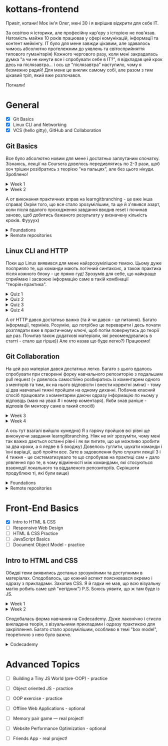 # kottans-frontend
Привіт, котани! Моє ім'я Олег, мені 30 і я вирішив відкрити для себе ІТ. 

За освітою я історики, але професійну кар'єру з історією не пов'язав. Натомість майже 10 років працював у сфері комунікацій, інформації та контент мейкінгу. IТ було для мене завжди цікавим, але здавалось чимось абсолютно протележним до уявлень та світосприйняття типового гуманітарія) Кожного чергового разу, коли мені закрадалась думка "а чи не кинути все і спробувати себе в ІТ?", я відкладав цей крок десь на післязавтра... і ось це "післязавтра" наступило, чому я безмежно радий! Для мене це виклик самому собі, але разом з тим цікавий тріп, який вже розпочався. 

Погнали! 

# General

- [x] Git Basics
- [x] Linux CLI and Networking
- [x] VCS (hello gitty), GitHub and Collaboration

## Git Basics
Все було абсолютно новим для мене і достатньо заплутаним спочатку. Зізнаюсь, лекції на Coursera довелось передивлятись по 2-3 рази, щоб хоч трішки розібратись з теорією "на пальцях", але без цього нікуди. Зроблено!

<details>
<summary>Week 1</summary>
<img src="./folder_General/Week_1_Git.png">
</details>

<details>
<summary>Week 2</summary>
<img src="./folder_General/Week_2_Git.png">
</details>

А от виконання практичних вправ на learngitbranching - це вже інша справа) Окрім того, що все стало зрозумілішим, та ще й з'явився азарт, коли після вдалого проходження завдання вводив reset і починав заново, щоб добитись бажаного результату у визначену кількість кроків. Фуууух)

<details>
<summary>Foundations</summary>
<img src="./folder_General/Foundations.png">
</details>

<details>
<summary>Remote repositories</summary>
<img src="./folder_General/Remote_repositories.png">
</details>

## Linux CLI and HTTP

Поки що Linux виявився для мене найзрозумілішою темою. Цьому дуже посприяло те, що команди мають логічний синтаксис, а також практика після кожного блоку - це прямо гуд! Зрозумів для себе, що найкраще сприймаю і засвоюю інформацію саме в такій комбінації "теорія+практика".

<details>
<summary>Quiz 1</summary>
<img src="./task_linux_cli/Quiz_1.png">
</details>

<details>
<summary>Quiz 2</summary>
<img src="./task_linux_cli/Quiz_2.png"> 
</details>

<details>
<summary>Quiz 3</summary>
<img src="./task_linux_cli/Quiz_3.png">
</details>

<details>
<summary>Quiz 4</summary>
<img src="./task_linux_cli/Quiz_4.png">
</details>

А от HTTP дався достатньо важко (та й чи дався - це питання). Багато інформації, термінів. Розумію, що потрібно це переварити і десь почати розглядати вже в практичному ключі, щоб потім повернутись до теорії ще раз. Почитав також додаткові матеріали, які рекомендувались в статті - стало ще гірше)) Але хто казав що буде легко?) Працюємо!

## Git Collaboration

На цей раз матеріал дався достатньо легко. Багато з цього вдалось спробувати при створенні форку навчального репозиторію з подальшим pull request (+ довелось самостійно розбиратись із коментарем одного з менторів та тим, як на нього відповісти і внести коректні зміни) - тому ці два навчальні тижні пройшли на одному диханні. Побачив класний спосіб працювати з коментарем даючи одразу інформацію по ньому у відповідь (маю на увазі # і номер коментаря). Якби знав раніше - відповів би ментору саме в такий спосіб)

<details>
<summary>Week 3</summary>
<img src="./task_git_collaboration/Week_3_Git.png">
</details>

<details>
<summary>Week 4</summary>
<img src="./task_git_collaboration/Week_4_Git.png">
</details>

А ось тут взагалі вийшло кумедно) Я з гарячу пройшов всі рівні ще виконуючи завдання learngitbranching. Ніяк не міг зрозуміти, чому мені так важко даються останні рівні і як ви пигите, що це можливо зробити за два кроки, а я ледве в 5 входжу) Довелось гуглити, шукати команди і їхні варіації, щоб пройти все. Зате в задоволення було слухати лекції 3 і 4 тижня - це систематизувало те що спробував на практиці сам + дало уявлення про те, в чому відмінності між командами, які стосуються взаємодії локального та віддаленого репозиторіїв. Скріншоти продублюю ті, які були вище)

<details>
<summary>Foundations</summary>
<img src="./task_git_collaboration/Foundations.png">
</details>

<details>
<summary>Remote repositories</summary>
<img src="./task_git_collaboration/Remote_repositories.png">
</details>

# Front-End Basics

- [x] Intro to HTML & CSS
- [ ] Responsive Web Design
- [ ] HTML & CSS Practice
- [ ] JavaScript Basics
- [ ] Document Object Model - practice

## Intro to HTML and CSS

Обидві теми виявились достаньо зрозумілими та доступними в матеріалах. Сподобалось, що кожний аспект пояснювався окремо і одразу з прикладами. Захопив CSS. Я й гадки не мав, що всю візуальну магію робить саме цей "негідник") P.S. Боюсь уявити, що ж там буде із JS.

<details>
<summary>Week 1</summary>
 <img src="./task_html_css_intro/Week_1_HTML.png">
</details>

<details>
<summary>Week 2</summary>
  <img src="./task_html_css_intro/Week_2_CSS.png">
</details>

Сподобалась форма навчання на Codecademy. Дуже лаконічно і стисло викладена теорія, з візуальними прикладами і одразу практикою для закріплення. Багато стало зрозумілішим, особливо в темі "box model", теоретично з нею було важче.

<details>
<summary>Codecademy</summary>
  <img src="./task_html_css_intro/CSS_HTML.png">
</details>

# Advanced Topics

- [ ] Building a Tiny JS World (pre-OOP) - practice
- [ ] Object oriented JS - practice
- [ ] OOP exercise - practice
- [ ] Offline Web Applications - optional
- [ ] Memory pair game — real project!
- [ ] Website Performance Optimization - optional
- [ ] Friends App - real project!

